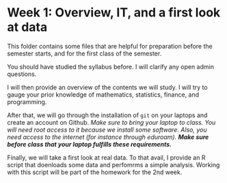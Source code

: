 # Week 1: Overview, IT, and a first look at data
This folder contains some files that are helpful for preparation before the semester starts, and for the first class of the semester.

You should have studied the syllabus before.
I will clarify any open admin questions.

I will then provide an overview of the contents we will study.
I will try to gauge your prior knowledge of mathematics, statistics, finance, and programming.

After that, we will go through the installation of `git` on your laptops and create an account on Github.
_Make sure to bring your laptop to class.
You will need root access to it because we install some software.
Also, you need access to the internet (for instance through eduroam).
**Make sure before class that your laptop fulfills these requirements.**_

Finally, we will take a first look at real data.
To that avail, I provide an R script that doenloads some data and perfomrms a simple analysis.
Working with this script will be part of the homework for the 2nd week.
